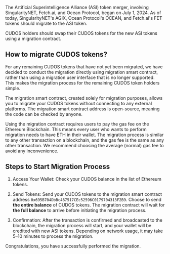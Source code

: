 The Artificial Superintelligence Alliance (ASI) token merger, involving SingularityNET, Fetch.ai, and Ocean Protocol, began on July 1, 2024. As of today, SingularityNET's AGIX, Ocean Protocol's OCEAN, and Fetch.ai's FET tokens should migrate to the ASI token.

CUDOS holders should swap their CUDOS tokens for the new ASI tokens using a migration contract.

## How to migrate CUDOS tokens?
For any remaining CUDOS tokens that have not yet been migrated, we have decided to conduct the migration directly using migration smart contract, rather than using a migration user interface that is no longer supported. This makes the migration process for the remaining CUDOS token holders simple.

The migration smart contract, created solely for migration purposes, allows you to migrate your CUDOS tokens without connecting to any external platforms. The migration smart contract address is open-source, meaning the code can be checked by anyone.

Using the migration contract requires users to pay the gas fee on the Ethereum Blockchain. This means every user who wants to perform migration needs to have ETH in their wallet. The migration process is similar to any other transaction on a blockchain, and the gas fee is the same as any other transaction. We recommend choosing the average (normal) gas fee to avoid any inconvenience.

## Steps to Start Migration Process
1. Access Your Wallet: Check your CUDOS balance in the list of Ethereum tokens.

2. Send Tokens: Send your CUDOS tokens to the migration smart contract address `0x695B704DbBc467517CEc52596C0179704313F2B9`. Choose to send **the entire balance** of CUDOS tokens. The migration contract will wait for **the full balance** to arrive before initiating the migration process.

3. Confirmation: After the transaction is confirmed and broadcasted to the blockchain, the migration process will start, and your wallet will be credited with new ASI tokens. Depending on network usage, it may take 5–10 minutes to process the migration.

Congratulations, you have successfully performed the migration.
